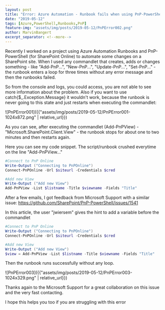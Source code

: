 ```yaml
---
layout: post
title: "Error: Azure Automation - Runbook fails when using PnP-PowerShell"
date: "2019-05-12"
tags: [Azure,PowerShell,Runbooks,PnP]
feature-img: "assets/img/posts/2019-05-12/PnPError002.png"
author: MarvinBangert
excerpt_separator: <!--more-->
---
```


Recently I worked on a project using Azure Automation Runbooks and PnP-PowerShell (for SharePoint Online) to automate some changes on a SharePoint site. When I used any commandlet that creates, adds or changes something - like "Add-PnP...", "New-PnP...", "Update-PnP...", "Set-PnP..." - the runbook enters a loop for three times without any error message and then the runbooks failed.
<!--more-->

So from the console and logs, you could access, you are not able to see more information about the problem. Also if you want to use catch{$\_.Exception.Message} it wouldn't work, because the runbook is never going to this state and just restarts when executing the commandlet:

![PnPError001]({{"assets/img/posts/2019-05-12/PnPError001-1024x872.png" | relative_url}})

As you can see, after executing the commandlet (Add-PnPView) - "Microsoft.SharePoint.Client.View" - the runbook stops for about one to two minutes and then restarts again.

Here you can see my code snippet. The script/runbook crushed everytime on the line "Add-PnPView..."

```PowerShell
#Connect to PnP Online
Write-Output ("Connecting to PnPOnline")
Connect-PnPOnline -Url $siteurl -Credentials $cred

#Add new View
Write-Output ("Add new View")
Add-PnPView -List $listname -Title $viewname -Fields "Title"
```

After a few emails, I got feedback from Microsoft Support with a similar issue: https://github.com/SharePoint/PnP-PowerShell/issues/1541

In this article, the user "jwiersem" gives the hint to add a variable before the commandlet

```PowerShell
#Connect to PnP Online
Write-Output ("Connecting to PnPOnline")
Connect-PnPOnline -Url $siteurl -Credentials $cred

#Add new View
Write-Output ("Add new View")
$view = Add-PnPView -List $listname -Title $viewname -Fields "Title"
```

Then the runbook runs successfully without any loop.

![PnPError003]({{"assets/img/posts/2019-05-12/PnPError003-1024x329.png" | relative_url}})

Thanks again to the Microsoft Support for a great collaboration on this issue and the very fast contacting.

I hope this helps you too if you are struggling with this error
